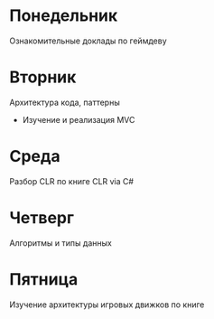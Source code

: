 # Понедельник
Ознакомительные доклады по геймдеву

# Вторник
Архитектура кода, паттерны
* Изучение и реализация MVC

# Среда 
Разбор CLR по книге CLR via C#

# Четверг 
Алгоритмы и типы данных

# Пятница 
Изучение архитектуры игровых движков по книге